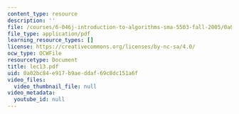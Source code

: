 ```yaml
---
content_type: resource
description: ''
file: /courses/6-046j-introduction-to-algorithms-sma-5503-fall-2005/0a02bc84e917b9aeddaf69c8dc151a6f_lec13.pdf
file_type: application/pdf
learning_resource_types: []
license: https://creativecommons.org/licenses/by-nc-sa/4.0/
ocw_type: OCWFile
resourcetype: Document
title: lec13.pdf
uid: 0a02bc84-e917-b9ae-ddaf-69c8dc151a6f
video_files:
  video_thumbnail_file: null
video_metadata:
  youtube_id: null
---
```

